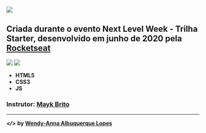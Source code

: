 # ![](../icones/ogo.svg)
## Criada durante o evento Next Level Week - Trilha Starter, desenvolvido em junho de 2020 pela [Rocketseat](https://rocketseat.com.br/)
![](imgs/print1.png) ![](imgs/print2.png)
* **HTML5**
* **CSS3**
* **JS**
### Instrutor: [Mayk Brito](https://github.com/maykbrito)
---
***</>*** **by [Wendy-Anna Albuquerque Lopes](https://github.com/Wendy-Anna)**
